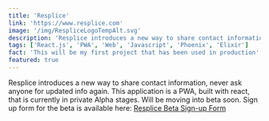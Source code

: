 ```yaml
---
title: 'Resplice'
link: 'https://www.resplice.com'
image: '/img/RespliceLogoTempAlt.svg'
description: 'Resplice introduces a new way to share contact information, never ask anyone for updated info again.'
tags: ['React.js', 'PWA', 'Web', 'Javascript', 'Phoenix', 'Elixir']
fact: 'This will be my first project that has been used in production'
featured: true
---
```


Resplice introduces a new way to share contact information, never ask anyone for updated info again. This application is a PWA, built with react, that is currently in private Alpha stages. Will be moving into beta soon. Sign up form for the beta is available here: <a href="https://goo.gl/forms/x9a0zFdWLjm1X1lQ2" target="_blank">Resplice Beta Sign-up Form</a>
